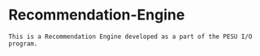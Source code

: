 # Recommendation-Engine
    This is a Recommendation Engine developed as a part of the PESU I/O program. 
